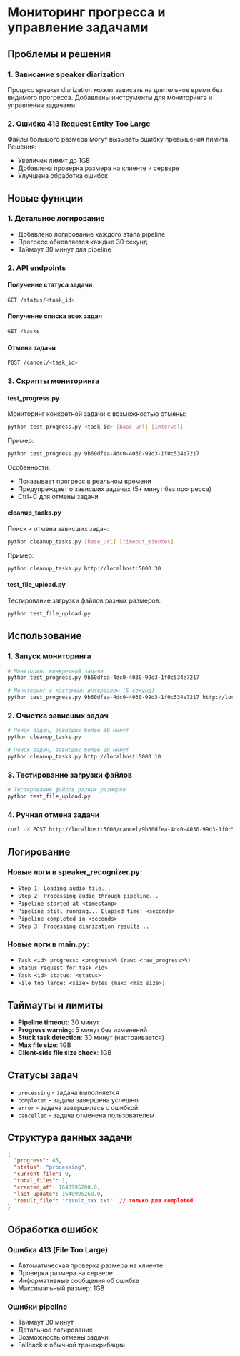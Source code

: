 # Мониторинг прогресса и управление задачами

## Проблемы и решения

### 1. Зависание speaker diarization
Процесс speaker diarization может зависать на длительное время без видимого прогресса. Добавлены инструменты для мониторинга и управления задачами.

### 2. Ошибка 413 Request Entity Too Large
Файлы большого размера могут вызывать ошибку превышения лимита. Решения:
- Увеличен лимит до 1GB
- Добавлена проверка размера на клиенте и сервере
- Улучшена обработка ошибок

## Новые функции

### 1. Детальное логирование
- Добавлено логирование каждого этапа pipeline
- Прогресс обновляется каждые 30 секунд
- Таймаут 30 минут для pipeline

### 2. API endpoints

#### Получение статуса задачи
```bash
GET /status/<task_id>
```

#### Получение списка всех задач
```bash
GET /tasks
```

#### Отмена задачи
```bash
POST /cancel/<task_id>
```

### 3. Скрипты мониторинга

#### test_progress.py
Мониторинг конкретной задачи с возможностью отмены:

```bash
python test_progress.py <task_id> [base_url] [interval]
```

Пример:
```bash
python test_progress.py 9b60dfea-4dc0-4030-99d3-1f0c534e7217
```

Особенности:
- Показывает прогресс в реальном времени
- Предупреждает о зависших задачах (5+ минут без прогресса)
- Ctrl+C для отмены задачи

#### cleanup_tasks.py
Поиск и отмена зависших задач:

```bash
python cleanup_tasks.py [base_url] [timeout_minutes]
```

Пример:
```bash
python cleanup_tasks.py http://localhost:5000 30
```

#### test_file_upload.py
Тестирование загрузки файлов разных размеров:

```bash
python test_file_upload.py
```

## Использование

### 1. Запуск мониторинга
```bash
# Мониторинг конкретной задачи
python test_progress.py 9b60dfea-4dc0-4030-99d3-1f0c534e7217

# Мониторинг с кастомным интервалом (5 секунд)
python test_progress.py 9b60dfea-4dc0-4030-99d3-1f0c534e7217 http://localhost:5000 5
```

### 2. Очистка зависших задач
```bash
# Поиск задач, зависших более 30 минут
python cleanup_tasks.py

# Поиск задач, зависших более 10 минут
python cleanup_tasks.py http://localhost:5000 10
```

### 3. Тестирование загрузки файлов
```bash
# Тестирование файлов разных размеров
python test_file_upload.py
```

### 4. Ручная отмена задачи
```bash
curl -X POST http://localhost:5000/cancel/9b60dfea-4dc0-4030-99d3-1f0c534e7217
```

## Логирование

### Новые логи в speaker_recognizer.py:
- `Step 1: Loading audio file...`
- `Step 2: Processing audio through pipeline...`
- `Pipeline started at <timestamp>`
- `Pipeline still running... Elapsed time: <seconds>`
- `Pipeline completed in <seconds>`
- `Step 3: Processing diarization results...`

### Новые логи в main.py:
- `Task <id> progress: <progress>% (raw: <raw_progress>%)`
- `Status request for task <id>`
- `Task <id> status: <status>`
- `File too large: <size> bytes (max: <max_size>)`

## Таймауты и лимиты

- **Pipeline timeout**: 30 минут
- **Progress warning**: 5 минут без изменений
- **Stuck task detection**: 30 минут (настраивается)
- **Max file size**: 1GB
- **Client-side file size check**: 1GB

## Статусы задач

- `processing` - задача выполняется
- `completed` - задача завершена успешно
- `error` - задача завершилась с ошибкой
- `cancelled` - задача отменена пользователем

## Структура данных задачи

```json
{
  "progress": 45,
  "status": "processing",
  "current_file": 0,
  "total_files": 1,
  "created_at": 1640995200.0,
  "last_update": 1640995260.0,
  "result_file": "result_xxx.txt"  // только для completed
}
```

## Обработка ошибок

### Ошибка 413 (File Too Large)
- Автоматическая проверка размера на клиенте
- Проверка размера на сервере
- Информативные сообщения об ошибке
- Максимальный размер: 1GB

### Ошибки pipeline
- Таймаут 30 минут
- Детальное логирование
- Возможность отмены задачи
- Fallback к обычной транскрибации 